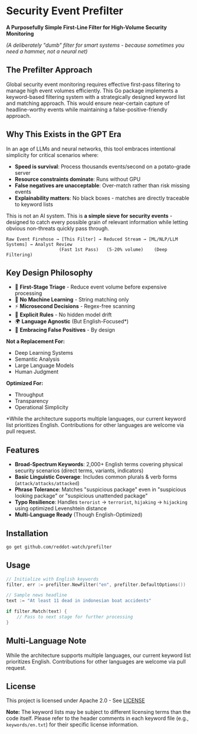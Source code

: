 # Security Event Prefilter

**A Purposefully Simple First-Line Filter for High-Volume Security Monitoring**

*(A deliberately "dumb" filter for smart systems - because sometimes you need a hammer, not a neural net)*

## The Prefilter Approach

Global security event monitoring requires effective first-pass filtering to manage high event volumes efficiently. This Go package implements a keyword-based filtering system with a strategically designed keyword list and matching approach. This would ensure near-certain capture of headline-worthy events while maintaining a false-positive-friendly approach.

## Why This Exists in the GPT Era

In an age of LLMs and neural networks, this tool embraces intentional simplicity for critical scenarios where:

- **Speed is survival**: Process thousands events/second on a potato-grade server
- **Resource constraints dominate**: Runs without GPU
- **False negatives are unacceptable**: Over-match rather than risk missing events
- **Explainability matters**: No black boxes - matches are directly traceable to keyword lists

This is not an AI system. This is **a simple sieve for security events** - designed to catch every possible grain of relevant information while letting obvious non-threats quickly pass through.

```ascii
Raw Event Firehose → [This Filter] → Reduced Stream → [ML/NLP/LLM Systems] → Analyst Review
                    (Fast 1st Pass)   (5-20% volume)    (Deep Filtering)
```

## Key Design Philosophy

- 🚦 **First-Stage Triage** - Reduce event volume before expensive processing
- 🚫 **No Machine Learning** - String matching only
- ⚡  **Microsecond Decisions** - Regex-free scanning
- 📜 **Explicit Rules** - No hidden model drift
- 🌍 **Language Agnostic** (But English-Focused*)
- 🔧 **Embracing False Positives** - By design

**Not a Replacement For:**
- Deep Learning Systems
- Semantic Analysis
- Large Language Models
- Human Judgment

**Optimized For:**
- Throughput
- Transparency
- Operational Simplicity

*While the architecture supports multiple languages, our current keyword list prioritizes English. Contributions for other languages are welcome via pull request.

## Features

- **Broad-Spectrum Keywords**: 2,000+ English terms covering physical security scenarios (direct terms, variants, indicators)
- **Basic Linguistic Coverage**: Includes common plurals & verb forms (`attack/attacks/attacked`)
- **Phrase Tolerance**: Matches "suspicious package" even in "suspicious looking package" or "suspicious unattended package"
- **Typo Resilience**: Handles `terorist` → `terrorist`, `hijaking` → `hijacking` using optimized Levenshtein distance
- **Multi-Language Ready** (Though English-Optimized)

## Installation

```bash
go get github.com/reddot-watch/prefilter
```

## Usage

```go
// Initialize with English keywords
filter, err := prefilter.NewFilter("en", prefilter.DefaultOptions())

// Sample news headline
text := "At least 11 dead in indonesian boat accidents"

if filter.Match(text) {
    // Pass to next stage for further processing
}
```

## Multi-Language Note

While the architecture supports multiple languages, our current keyword list prioritizes English. Contributions for other languages are welcome via pull request.

## License

This project is licensed under Apache 2.0 - See [LICENSE](LICENSE)

**Note:** The keyword lists may be subject to different licensing terms than the code itself. Please refer to the header comments in each keyword file (e.g., `keywords/en.txt`) for their specific license information.
